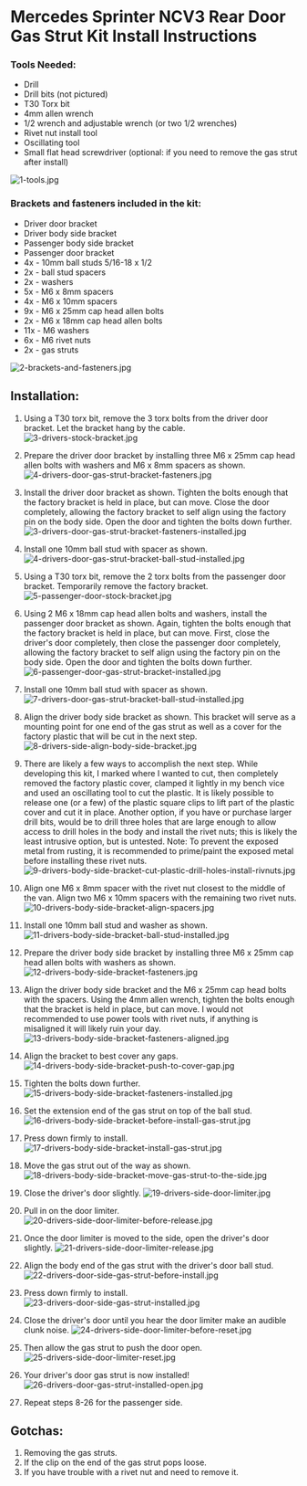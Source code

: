 # Mercedes Sprinter NCV3 Rear Door Gas Strut Kit Install Instructions

### Tools Needed:
 
- Drill
- Drill bits (not pictured)
- T30 Torx bit
- 4mm allen wrench
- 1/2 wrench and adjustable wrench (or two 1/2 wrenches)
- Rivet nut install tool
- Oscillating tool
- Small flat head screwdriver (optional: if you need to remove the gas strut after install)
 
![1-tools.jpg](../images/0-tools.jpg)

### Brackets and fasteners included in the kit:

- Driver door bracket
- Driver body side bracket
- Passenger body side bracket
- Passenger door bracket
- 4x - 10mm ball studs 5/16-18 x 1/2
- 2x - ball stud spacers
- 2x - washers
- 5x - M6 x 8mm spacers
- 4x - M6 x 10mm spacers
- 9x - M6 x 25mm cap head allen bolts
- 2x - M6 x 18mm cap head allen bolts
- 11x - M6 washers
- 6x - M6 rivet nuts
- 2x - gas struts

![2-brackets-and-fasteners.jpg](../images/00-brackets-and-fasteners.jpg)

## Installation:

1. Using a T30 torx bit, remove the 3 torx bolts from the driver door bracket. Let the bracket hang by the cable.
![3-drivers-stock-bracket.jpg](../images/1-drivers-stock-bracket.jpg)

2. Prepare the driver door bracket by installing three M6 x 25mm cap head allen bolts with washers and M6 x 8mm spacers as shown.
![4-drivers-door-gas-strut-bracket-fasteners.jpg](../images/2-drivers-door-gas-strut-bracket-fasteners.jpg)

3. Install the driver door bracket as shown. Tighten the bolts enough that the factory bracket is held in place, but can move. Close the door completely, allowing the factory bracket to self align using the factory pin on the body side. Open the door and tighten the bolts down further.
![3-drivers-door-gas-strut-bracket-fasteners-installed.jpg](../images/3-drivers-door-gas-strut-bracket-fasteners-installed.jpg)

4. Install one 10mm ball stud with spacer as shown.
![4-drivers-door-gas-strut-bracket-ball-stud-installed.jpg](../images/4-drivers-door-gas-strut-bracket-ball-stud-installed.jpg)

5. Using a T30 torx bit, remove the 2 torx bolts from the passenger door bracket. Temporarily remove the factory bracket.
![5-passenger-door-stock-bracket.jpg](../images/5-passenger-door-stock-bracket.jpg)

6. Using 2 M6 x 18mm cap head allen bolts and washers, install the passenger door bracket as shown. Again, tighten the bolts enough that the factory bracket is held in place, but can move. First, close the driver's door completely, then close the passenger door completely, allowing the factory bracket to self align using the factory pin on the body side. Open the door and tighten the bolts down further.
![6-passenger-door-gas-strut-bracket-installed.jpg](../images/6-passenger-door-gas-strut-bracket-installed.jpg)

7. Install one 10mm ball stud with spacer as shown.
![7-drivers-door-gas-strut-bracket-ball-stud-installed.jpg](../images/7-drivers-door-gas-strut-bracket-ball-stud-installed.jpg)

8. Align the driver body side bracket as shown. This bracket will serve as a mounting point for one end of the gas strut as well as a cover for the factory plastic that will be cut in the next step.
![8-drivers-side-align-body-side-bracket.jpg](../images/8-drivers-side-align-body-side-bracket.jpg)

9. There are likely a few ways to accomplish the next step. While developing this kit, I marked where I wanted to cut, then completely removed the factory plastic cover, clamped it lightly in my bench vice and used an oscillating tool to cut the plastic. It is likely possible to release one (or a few) of the plastic square clips to lift part of the plastic cover and cut it in place. Another option, if you have or purchase larger drill bits, would be to drill three holes that are large enough to allow access to drill holes in the body and install the rivet nuts; this is likely the least intrusive option, but is untested. Note: To prevent the exposed metal from rusting, it is recommended to prime/paint the exposed metal before installing these rivet nuts.
![9-drivers-body-side-bracket-cut-plastic-drill-holes-install-rivnuts.jpg](../images/9-drivers-body-side-bracket-cut-plastic-drill-holes-install-rivnuts.jpg)

10. Align one M6 x 8mm spacer with the rivet nut closest to the middle of the van. Align two M6 x 10mm spacers with the remaining two rivet nuts.
![10-drivers-body-side-bracket-align-spacers.jpg](../images/10-drivers-body-side-bracket-align-spacers.jpg)

11. Install one 10mm ball stud and washer as shown.
![11-drivers-body-side-bracket-ball-stud-installed.jpg](../images/11-drivers-body-side-bracket-ball-stud-installed.jpg)

12. Prepare the driver body side bracket by installing three M6 x 25mm cap head allen bolts with washers as shown.
![12-drivers-body-side-bracket-fasteners.jpg](../images/12-drivers-body-side-bracket-fasteners.jpg)

13. Align the driver body side bracket and the M6 x 25mm cap head bolts with the spacers. Using the 4mm allen wrench, tighten the bolts enough that the bracket is held in place, but can move. I would not recommended to use power tools with rivet nuts, if anything is misaligned it will likely ruin your day. 
![13-drivers-body-side-bracket-fasteners-aligned.jpg](../images/13-drivers-body-side-bracket-fasteners-aligned.jpg)

14. Align the bracket to best cover any gaps.
![14-drivers-body-side-bracket-push-to-cover-gap.jpg](../images/14-drivers-body-side-bracket-push-to-cover-gap.jpg)

15. Tighten the bolts down further.
![15-drivers-body-side-bracket-fasteners-installed.jpg](../images/15-drivers-body-side-bracket-fasteners-installed.jpg)

16. Set the extension end of the gas strut on top of the ball stud.
![16-drivers-body-side-bracket-before-install-gas-strut.jpg](../images/16-drivers-body-side-bracket-before-install-gas-strut.jpg)

17. Press down firmly to install.
![17-drivers-body-side-bracket-install-gas-strut.jpg](../images/17-drivers-body-side-bracket-install-gas-strut.jpg)

18. Move the gas strut out of the way as shown.
![18-drivers-body-side-bracket-move-gas-strut-to-the-side.jpg](../images/18-drivers-body-side-bracket-move-gas-strut-to-the-side.jpg)

19. Close the driver's door slightly.
![19-drivers-side-door-limiter.jpg](../images/19-drivers-side-door-limiter.jpg)

20. Pull in on the door limiter.
![20-drivers-side-door-limiter-before-release.jpg](../images/20-drivers-side-door-limiter-before-release.jpg)

21. Once the door limiter is moved to the side, open the driver's door slightly.
![21-drivers-side-door-limiter-release.jpg](../images/21-drivers-side-door-limiter-release.jpg)

22. Align the body end of the gas strut with the driver's door ball stud.
![22-drivers-door-side-gas-strut-before-install.jpg](../images/22-drivers-door-side-gas-strut-before-install.jpg)

23. Press down firmly to install.
![23-drivers-door-side-gas-strut-installed.jpg](../images/23-drivers-door-side-gas-strut-installed.jpg)

24. Close the driver's door until you hear the door limiter make an audible clunk noise.
![24-drivers-side-door-limiter-before-reset.jpg](../images/24-drivers-side-door-limiter-before-reset.jpg)

25. Then allow the gas strut to push the door open.
![25-drivers-side-door-limiter-reset.jpg](../images/25-drivers-side-door-limiter-reset.jpg)

26. Your driver's door gas strut is now installed!
![26-drivers-door-gas-strut-installed-open.jpg](../images/26-drivers-door-gas-strut-installed-open.jpg)

27. Repeat steps 8-26 for the passenger side.

## Gotchas:
1. Removing the gas struts.
2. If the clip on the end of the gas strut pops loose.
3. If you have trouble with a rivet nut and need to remove it.